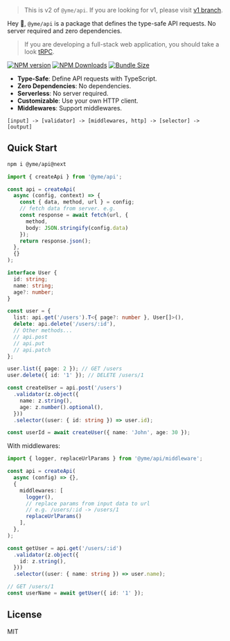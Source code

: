 > This is v2 of `@yme/api`. If you are looking for v1, please visit [v1 branch](https://github.com/minosss/api/tree/v1).

Hey 👋, `@yme/api` is a package that defines the type-safe API requests. No server required and zero dependencies.

> If you are developing a full-stack web application, you should take a look [tRPC](https://trpc.io/).

[![NPM version](https://img.shields.io/npm/v/@yme/api)](https://www.npmjs.com/package/@yme/api)
[![NPM Downloads](https://img.shields.io/npm/dm/@yme/api)](https://www.npmjs.com/package/@yme/api)
[![Bundle Size](https://badgen.net/bundlephobia/minzip/@yme/api)](https://www.npmjs.com/package/@yme/api)

- **Type-Safe**: Define API requests with TypeScript.
- **Zero Dependencies**: No dependencies.
- **Serverless**: No server required.
- **Customizable**: Use your own HTTP client.
- **Middlewares**: Support middlewares.

```
[input] -> [validator] -> [middlewares, http] -> [selector] -> [output]
```

## Quick Start

```sh
npm i @yme/api@next
```

```ts
import { createApi } from '@yme/api';

const api = createApi(
  async (config, context) => {
    const { data, method, url } = config;
    // fetch data from server. e.g.
    const response = await fetch(url, {
      method,
      body: JSON.stringify(config.data)
    });
    return response.json();
  },
  {}
);

interface User {
  id: string;
  name: string;
  age?: number;
}

const user = {
  list: api.get('/users').T<{ page?: number }, User[]>(),
  delete: api.delete('/users/:id'),
  // Other methods...
  // api.post
  // api.put
  // api.patch
};

user.list({ page: 2 }); // GET /users
user.delete({ id: '1' }); // DELETE /users/1

const createUser = api.post('/users')
  .validator(z.object({
    name: z.string(),
    age: z.number().optional(),
  }))
  .selector((user: { id: string }) => user.id);

const userId = await createUser({ name: 'John', age: 30 });
```

With middlewares:

```ts
import { logger, replaceUrlParams } from '@yme/api/middleware';

const api = createApi(
  async (config) => {},
  {
    middlewares: [
      logger(),
      // replace params from input data to url
      // e.g. /users/:id -> /users/1
      replaceUrlParams()
    ],
  },
);

const getUser = api.get('/users/:id')
  .validator(z.object({
    id: z.string(),
  }))
  .selector((user: { name: string }) => user.name);

// GET /users/1
const userName = await getUser({ id: '1' });
```

## License

MIT
